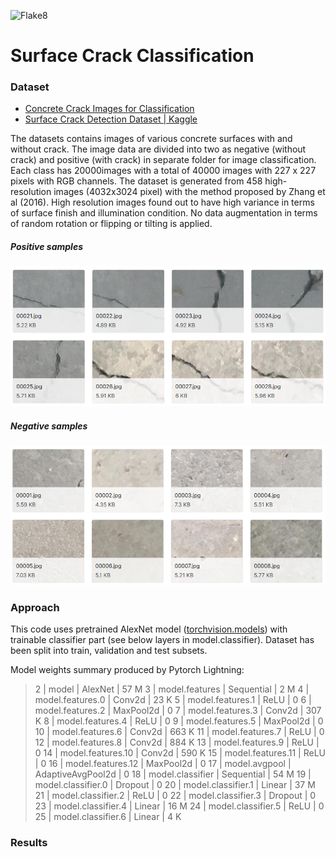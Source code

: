![Flake8](https://github.com/mtszkw/crack-detection/workflows/Flake8/badge.svg)

# Surface Crack Classification

### Dataset

* [Concrete Crack Images for Classification](https://data.mendeley.com/datasets/5y9wdsg2zt/2)
* [Surface Crack Detection Dataset | Kaggle](https://www.kaggle.com/arunrk7/surface-crack-detection)

The datasets contains images of various concrete surfaces with and without crack. The image data are divided into two as negative (without crack) and positive (with crack) in separate folder for image classification. Each class has 20000images with a total of 40000 images with 227 x 227 pixels with RGB channels. The dataset is generated from 458 high-resolution images (4032x3024 pixel) with the method proposed by Zhang et al (2016). High resolution images found out to have high variance in terms of surface finish and illumination condition. No data augmentation in terms of random rotation or flipping or tilting is applied.

##### Positive samples
![Positive samples](doc/positive-samples.png)

##### Negative samples
![Negative samples](doc/negative-samples.png)

### Approach

This code uses pretrained AlexNet model ([torchvision.models](https://pytorch.org/docs/stable/torchvision/models.html)) with trainable classifier part (see below layers in model.classifier). Dataset has been split into train, validation and test subsets. 

Model weights summary produced by Pytorch Lightning:

> 2  | model              | AlexNet           | 57 M
> 3  | model.features     | Sequential        | 2 M
> 4  | model.features.0   | Conv2d            | 23 K
> 5  | model.features.1   | ReLU              | 0
> 6  | model.features.2   | MaxPool2d         | 0
> 7  | model.features.3   | Conv2d            | 307 K
> 8  | model.features.4   | ReLU              | 0
> 9  | model.features.5   | MaxPool2d         | 0
> 10 | model.features.6   | Conv2d            | 663 K
> 11 | model.features.7   | ReLU              | 0
> 12 | model.features.8   | Conv2d            | 884 K
> 13 | model.features.9   | ReLU              | 0
> 14 | model.features.10  | Conv2d            | 590 K
> 15 | model.features.11  | ReLU              | 0
> 16 | model.features.12  | MaxPool2d         | 0
> 17 | model.avgpool      | AdaptiveAvgPool2d | 0
> 18 | model.classifier   | Sequential        | 54 M
> 19 | model.classifier.0 | Dropout           | 0
> 20 | model.classifier.1 | Linear            | 37 M
> 21 | model.classifier.2 | ReLU              | 0
> 22 | model.classifier.3 | Dropout           | 0
> 23 | model.classifier.4 | Linear            | 16 M
> 24 | model.classifier.5 | ReLU              | 0
> 25 | model.classifier.6 | Linear            | 4 K

### Results


